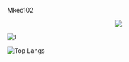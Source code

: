 
Mkeo102

<p align=center> <img src="https://profile-counter.glitch.me/USERNAME/count.svg" /></p>


![l](https://skillicons.dev/icons?i=python,html,css,java,javascript,git,vscode,linux&perline=6)

![Top Langs](https://github-readme-stats.vercel.app/api/top-langs/?username=mkeo102)

<!--
**mkeo102/mkeo102** is a ✨ _special_ ✨ repository because its `README.md` (this file) appears on your GitHub profile.

Here are some ideas to get you started:

- 🔭 I’m currently working on ...
- 🌱 I’m currently learning ...
- 👯 I’m looking to collaborate on ...
- 🤔 I’m looking for help with ...
- 💬 Ask me about ...
- 📫 How to reach me: ...
- 😄 Pronouns: ...
- ⚡ Fun fact: ...
-->
